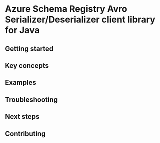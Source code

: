 # Azure Schema Registry Avro Serializer/Deserializer client library for Java

## Getting started

## Key concepts

## Examples

## Troubleshooting

## Next steps

## Contributing
